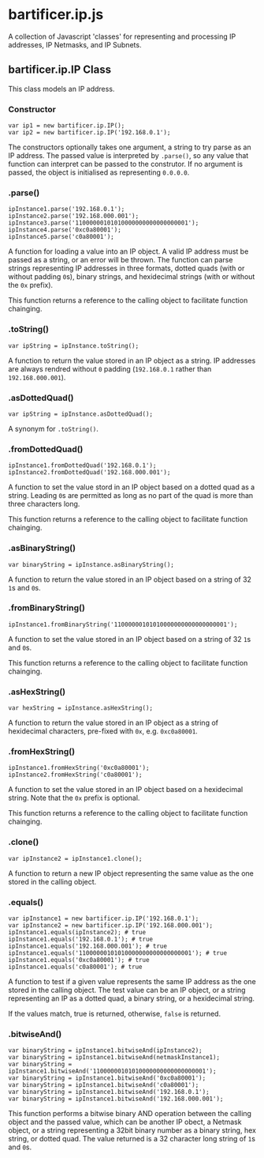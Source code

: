 bartificer.ip.js
================

A collection of Javascript 'classes' for representing and processing IP
addresses, IP Netmasks, and IP Subnets.

bartificer.ip.IP Class
----------------------

This class models an IP address.

### Constructor ###

	var ip1 = new bartificer.ip.IP();
	var ip2 = new bartificer.ip.IP('192.168.0.1');
	
The constructors optionally takes one argument, a string to try parse as an IP
address. The passed value is interpreted by `.parse()`, so any value that 
function can interpret can be passed to the construtor. If no argument is 
passed, the object is initialised as representing `0.0.0.0`.

### .parse() ###

	ipInstance1.parse('192.168.0.1');
	ipInstance2.parse('192.168.000.001');
	ipInstance3.parse('11000000101010000000000000000001');
	ipInstance4.parse('0xc0a80001');
	ipInstance5.parse('c0a80001');
	
A function for loading a value into an IP object. A valid IP address must be
passed as a string, or an error will be thrown. The function can parse strings
representing IP addresses in three formats, dotted quads (with or without
padding `0`s), binary strings, and hexidecimal strings (with or without the
`0x` prefix).

This function returns a reference to the calling object to facilitate function
chainging.

### .toString() ###

	var ipString = ipInstance.toString();
	
A function to return the value stored in an IP object as a string. IP addresses
are always rendred without `0` padding (`192.168.0.1` rather than 
`192.168.000.001`).

### .asDottedQuad() ###

	var ipString = ipInstance.asDottedQuad();
	
A synonym for `.toString()`.

### .fromDottedQuad() ###

	ipInstance1.fromDottedQuad('192.168.0.1');
	ipInstance2.fromDottedQuad('192.168.000.001');
	
A function to set the value stord in an IP object based on a dotted quad as a
string. Leading `0`s are permitted as long as no part of the quad is more than
three characters long.

This function returns a reference to the calling object to facilitate function
chainging.

### .asBinaryString() ###

	var binaryString = ipInstance.asBinaryString();
	
A function to return the value stored in an IP object based on a string of 32 
`1`s and `0`s.

### .fromBinaryString() ###

	ipInstance1.fromBinaryString('11000000101010000000000000000001');
	
A function to set the value stored in an IP object based on a string of 32 `1`s 
and `0`s.

This function returns a reference to the calling object to facilitate function
chainging.

### .asHexString() ###

	var hexString = ipInstance.asHexString();

A function to return the value stored in an IP object as a string of hexidecimal
characters, pre-fixed with `0x`, e.g. `0xc0a80001`.

### .fromHexString() ###

	ipInstance1.fromHexString('0xc0a80001');
	ipInstance2.fromHexString('c0a80001');
	
A function to set the value stored in an IP object based on a hexidecimal
string. Note that the `0x` prefix is optional.

This function returns a reference to the calling object to facilitate function
chainging.

### .clone() ###

	var ipInstance2 = ipInstance1.clone();
	
A function to return a new IP object representing the same value as the one
stored in the calling object.

### .equals() ###

	var ipInstance1 = new bartificer.ip.IP('192.168.0.1');
	var ipInstance2 = new bartificer.ip.IP('192.168.000.001');
	ipInstance1.equals(ipInstance2); # true
	ipInstance1.equals('192.168.0.1'); # true
	ipInstance1.equals('192.168.000.001'); # true
	ipInstance1.equals('11000000101010000000000000000001'); # true
	ipInstance1.equals('0xc0a80001'); # true
	ipInstance1.equals('c0a80001'); # true
	
A function to test if a given value represents the same IP address as the one
stored in the calling object. The test value can be an IP object, or a string
representing an IP as a dotted quad, a binary string, or a hexidecimal string.

If the values match, true is returned, otherwise, `false` is returned.

### .bitwiseAnd() ###

	var binaryString = ipInstance1.bitwiseAnd(ipInstance2);
	var binaryString = ipInstance1.bitwiseAnd(netmaskInstance1);
	var binaryString = ipInstance1.bitwiseAnd('11000000101010000000000000000001');
	var binaryString = ipInstance1.bitwiseAnd('0xc0a80001');
	var binaryString = ipInstance1.bitwiseAnd('c0a80001');
	var binaryString = ipInstance1.bitwiseAnd('192.168.0.1');
	var binaryString = ipInstance1.bitwiseAnd('192.168.000.001');
	
This function performs a bitwise binary AND operation between the calling object
and the passed value, which can be another IP obect, a Netmask object, or a
string representing a 32bit binary number as a binary string, hex string, or
dotted quad. The value returned is a 32 character long string of `1`s and `0`s.